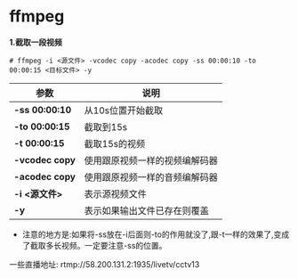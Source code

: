 # ffmpeg

**1.截取一段视频**
```
# ffmpeg -i <源文件> -vcodec copy -acodec copy -ss 00:00:10 -to 00:00:15 <目标文件> -y
```
**参数**|说明
-|-
**-ss 00:00:10**|从10s位置开始截取
**-to 00:00:15**|截取到15s
**-t 00:00:15**|截取15s的视频
**-vcodec copy**|使用跟原视频一样的视频编解码器
**-acodec copy**|使用跟原视频一样的音频编解码器
**-i <源文件>**|表示源视频文件
**-y**|表示如果输出文件已存在则覆盖

- 注意的地方是:如果将-ss放在-i后面则-to的作用就没了,跟-t一样的效果了,变成了截取多长视频。一定要注意-ss的位置。


一些直播地址:
rtmp://58.200.131.2:1935/livetv/cctv13